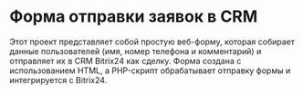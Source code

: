 # Форма отправки заявок в CRM

Этот проект представляет собой простую веб-форму, которая собирает данные пользователей (имя, номер телефона и комментарий) и отправляет их в CRM Bitrix24 как сделку. Форма создана с использованием HTML, а PHP-скрипт обрабатывает отправку формы и интегрируется с Bitrix24.
